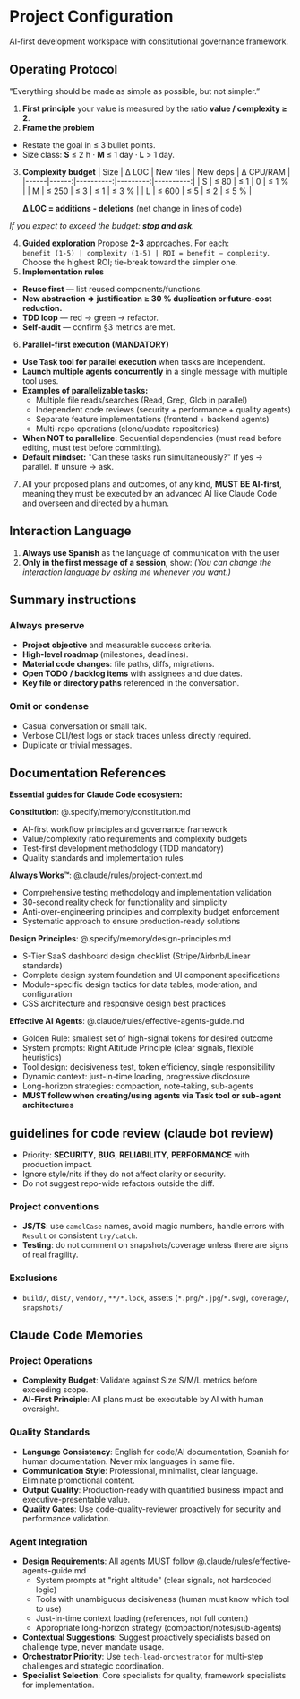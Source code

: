 # Project Configuration

AI-first development workspace with constitutional governance framework.

## Operating Protocol

"Everything should be made as simple as possible, but not simpler.”

1. **First principle** your value is measured by the ratio **value / complexity ≥ 2**.
2. **Frame the problem**

- Restate the goal in ≤ 3 bullet points.
- Size class: **S** ≤ 2 h · **M** ≤ 1 day · **L** > 1 day.

3. **Complexity budget**
   | Size | Δ LOC | New files | New deps | Δ CPU/RAM |
   |------|------:|----------:|---------:|----------:|
   | S | ≤ 80 | ≤ 1 | 0 | ≤ 1 % |
   | M | ≤ 250 | ≤ 3 | ≤ 1 | ≤ 3 % |
   | L | ≤ 600 | ≤ 5 | ≤ 2 | ≤ 5 % |

   **Δ LOC = additions - deletions** (net change in lines of code)

_If you expect to exceed the budget: **stop and ask**._

4. **Guided exploration**
   Propose **2-3** approaches. For each:  
   `benefit (1-5) | complexity (1-5) | ROI = benefit − complexity`.  
   Choose the highest ROI; tie-break toward the simpler one.
5. **Implementation rules**

- **Reuse first** — list reused components/functions.
- **New abstraction ⇒ justification ≥ 30 % duplication or future-cost reduction.**
- **TDD loop** — red → green → refactor.
- **Self-audit** — confirm §3 metrics are met.

6. **Parallel-first execution (MANDATORY)**

- **Use Task tool for parallel execution** when tasks are independent.
- **Launch multiple agents concurrently** in a single message with multiple tool uses.
- **Examples of parallelizable tasks:**
  - Multiple file reads/searches (Read, Grep, Glob in parallel)
  - Independent code reviews (security + performance + quality agents)
  - Separate feature implementations (frontend + backend agents)
  - Multi-repo operations (clone/update repositories)
- **When NOT to parallelize:** Sequential dependencies (must read before editing, must test before committing).
- **Default mindset:** "Can these tasks run simultaneously?" If yes → parallel. If unsure → ask.

7. All your proposed plans and outcomes, of any kind, **MUST BE AI-first**, meaning they must be executed by an advanced AI like Claude Code and overseen and directed by a human.

## Interaction Language

1. **Always use Spanish** as the language of communication with the user
2. **Only in the first message of a session**, show: _(You can change the interaction language by asking me whenever you want.)_

## Summary instructions

### Always preserve

- **Project objective** and measurable success criteria.
- **High-level roadmap** (milestones, deadlines).
- **Material code changes**: file paths, diffs, migrations.
- **Open TODO / backlog items** with assignees and due dates.
- **Key file or directory paths** referenced in the conversation.

### Omit or condense

- Casual conversation or small talk.
- Verbose CLI/test logs or stack traces unless directly required.
- Duplicate or trivial messages.

## Documentation References

**Essential guides for Claude Code ecosystem:**

**Constitution**: @.specify/memory/constitution.md

- AI-first workflow principles and governance framework
- Value/complexity ratio requirements and complexity budgets
- Test-first development methodology (TDD mandatory)
- Quality standards and implementation rules

**Always Works™**: @.claude/rules/project-context.md

- Comprehensive testing methodology and implementation validation
- 30-second reality check for functionality and simplicity
- Anti-over-engineering principles and complexity budget enforcement
- Systematic approach to ensure production-ready solutions

**Design Principles**: @.specify/memory/design-principles.md

- S-Tier SaaS dashboard design checklist (Stripe/Airbnb/Linear standards)
- Complete design system foundation and UI component specifications
- Module-specific design tactics for data tables, moderation, and configuration
- CSS architecture and responsive design best practices

**Effective AI Agents**: @.claude/rules/effective-agents-guide.md

- Golden Rule: smallest set of high-signal tokens for desired outcome
- System prompts: Right Altitude Principle (clear signals, flexible heuristics)
- Tool design: decisiveness test, token efficiency, single responsibility
- Dynamic context: just-in-time loading, progressive disclosure
- Long-horizon strategies: compaction, note-taking, sub-agents
- **MUST follow when creating/using agents via Task tool or sub-agent architectures**

## guidelines for code review (claude bot review)

- Priority: **SECURITY**, **BUG**, **RELIABILITY**, **PERFORMANCE** with production impact.
- Ignore style/nits if they do not affect clarity or security.
- Do not suggest repo-wide refactors outside the diff.

### Project conventions

- **JS/TS**: use `camelCase` names, avoid magic numbers, handle errors with `Result` or consistent `try/catch`.
- **Testing**: do not comment on snapshots/coverage unless there are signs of real fragility.

### Exclusions

- `build/`, `dist/`, `vendor/`, `**/*.lock`, assets (`*.png`/`*.jpg`/`*.svg`), `coverage/`, `snapshots/`

## Claude Code Memories

### Project Operations

- **Complexity Budget**: Validate against Size S/M/L metrics before exceeding scope.
- **AI-First Principle**: All plans must be executable by AI with human oversight.

### Quality Standards

- **Language Consistency**: English for code/AI documentation, Spanish for human documentation. Never mix languages in same file.
- **Communication Style**: Professional, minimalist, clear language. Eliminate promotional content.
- **Output Quality**: Production-ready with quantified business impact and executive-presentable value.
- **Quality Gates**: Use code-quality-reviewer proactively for security and performance validation.

### Agent Integration

- **Design Requirements**: All agents MUST follow @.claude/rules/effective-agents-guide.md
  - System prompts at "right altitude" (clear signals, not hardcoded logic)
  - Tools with unambiguous decisiveness (human must know which tool to use)
  - Just-in-time context loading (references, not full content)
  - Appropriate long-horizon strategy (compaction/notes/sub-agents)
- **Contextual Suggestions**: Suggest proactively specialists based on challenge type, never mandate usage.
- **Orchestrator Priority**: Use `tech-lead-orchestrator` for multi-step challenges and strategic coordination.
- **Specialist Selection**: Core specialists for quality, framework specialists for implementation.
